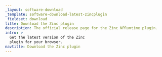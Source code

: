 ```yaml
---
_layout: software-download
_template: software-download-latest-zincplugin
_fieldset: download
title: Download the Zinc plugin
description: The official release page for the Zinc NPRuntime plugin.
intro: >
  Get the latest version of the Zinc
  plugin for your browser.
navtitle: Download the Zinc plugin
---
```


